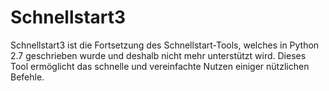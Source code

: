 # Schnellstart3
Schnellstart3 ist die Fortsetzung des Schnellstart-Tools, welches in Python 2.7 geschrieben wurde und deshalb nicht mehr unterstützt wird. Dieses Tool ermöglicht das schnelle und vereinfachte Nutzen einiger nützlichen Befehle.
